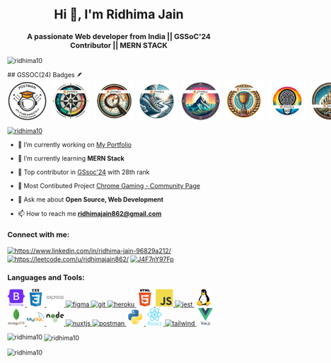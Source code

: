 <h1 align="center">Hi 👋, I'm Ridhima Jain</h1>
<h3 align="center">A passionate Web developer from India || GSSoC'24 Contributor || MERN STACK</h3>

<p align="left"> <img src="https://komarev.com/ghpvc/?username=ridhima10&label=Profile%20views&color=0e75b6&style=flat" alt="ridhima10" /> </p>
## GSSOC(24) Badges 🪶
<div style='display:flex; align-items:center; gap: 8px;' align='center'>
<img src="https://raw.githubusercontent.com/girlscript/gssoc-website-new/main/public/badges/postman.png" width="90px" height="90px" />
  <img src="https://github.com/girlscript/gssoc-website-new/blob/main/public/badges/1.png" width="90px" height="90px" />
  <img src="https://github.com/girlscript/gssoc-website-new/blob/main/public/badges/2.png" width="90px" height="90px" />
  <img src="https://github.com/girlscript/gssoc-website-new/blob/main/public/badges/3.png" width="90px" height="90px" />
  <img src="https://github.com/girlscript/gssoc-website-new/blob/main/public/badges/4.png" width="90px" height="90px" />
  <img src="https://github.com/girlscript/gssoc-website-new/blob/main/public/badges/5.png" width="90px" height="90px" />
  <img src="https://github.com/girlscript/gssoc-website-new/blob/main/public/badges/6.png" width="90px" height="90px" />
  <img src="https://github.com/girlscript/gssoc-website-new/blob/main/public/badges/7.png" width="90px" height="90px" />
<!--   <img src="https://github.com/girlscript/gssoc-website-new/blob/main/public/badges/8.png" width="90px" height="90px" /> -->
</div>

<p align="left"> <a href="https://github.com/ryo-ma/github-profile-trophy"><img src="https://github-profile-trophy.vercel.app/?username=ridhima10" alt="ridhima10" /></a> </p>

- 🔭 I’m currently working on [My Portfolio](https://github.com/Ridhima10/RidhiPortfolio)

- 🌱 I’m currently learning **MERN Stack**

- 👯 Top contributor in [GSsoc'24](https://gssoc.girlscript.tech/) with 28th rank

- 🤝 Most Contibuted Project [Chrome Gaming - Community Page](https://github.com/ChromeGaming/Community-Page)

- 💬 Ask me about **Open Source, Web Development**

- 📫 How to reach me **ridhimajain862@gmail.com**

<h3 align="left">Connect with me:</h3>
<p align="left">
<a href="https://linkedin.com/in/https://www.linkedin.com/in/ridhima-jain-96829a212/" target="blank"><img align="center" src="https://raw.githubusercontent.com/rahuldkjain/github-profile-readme-generator/master/src/images/icons/Social/linked-in-alt.svg" alt="https://www.linkedin.com/in/ridhima-jain-96829a212/" height="30" width="40" /></a>
<a href="https://www.leetcode.com/https://leetcode.com/u/ridhimajain862/" target="blank"><img align="center" src="https://raw.githubusercontent.com/rahuldkjain/github-profile-readme-generator/master/src/images/icons/Social/leet-code.svg" alt="https://leetcode.com/u/ridhimajain862/" height="30" width="40" /></a>
<a href="https://discord.gg/J4F7nY97Fp" target="blank"><img align="center" src="https://raw.githubusercontent.com/rahuldkjain/github-profile-readme-generator/master/src/images/icons/Social/discord.svg" alt="J4F7nY97Fp" height="30" width="40" /></a>
</p>

<h3 align="left">Languages and Tools:</h3>
<p align="left"> <a href="https://getbootstrap.com" target="_blank" rel="noreferrer"> <img src="https://raw.githubusercontent.com/devicons/devicon/master/icons/bootstrap/bootstrap-plain-wordmark.svg" alt="bootstrap" width="40" height="40"/> </a> <a href="https://www.w3schools.com/css/" target="_blank" rel="noreferrer"> <img src="https://raw.githubusercontent.com/devicons/devicon/master/icons/css3/css3-original-wordmark.svg" alt="css3" width="40" height="40"/> </a> <a href="https://expressjs.com" target="_blank" rel="noreferrer"> <img src="https://raw.githubusercontent.com/devicons/devicon/master/icons/express/express-original-wordmark.svg" alt="express" width="40" height="40"/> </a> <a href="https://www.figma.com/" target="_blank" rel="noreferrer"> <img src="https://www.vectorlogo.zone/logos/figma/figma-icon.svg" alt="figma" width="40" height="40"/> </a> <a href="https://git-scm.com/" target="_blank" rel="noreferrer"> <img src="https://www.vectorlogo.zone/logos/git-scm/git-scm-icon.svg" alt="git" width="40" height="40"/> </a> <a href="https://heroku.com" target="_blank" rel="noreferrer"> <img src="https://www.vectorlogo.zone/logos/heroku/heroku-icon.svg" alt="heroku" width="40" height="40"/> </a> <a href="https://www.w3.org/html/" target="_blank" rel="noreferrer"> <img src="https://raw.githubusercontent.com/devicons/devicon/master/icons/html5/html5-original-wordmark.svg" alt="html5" width="40" height="40"/> </a> <a href="https://developer.mozilla.org/en-US/docs/Web/JavaScript" target="_blank" rel="noreferrer"> <img src="https://raw.githubusercontent.com/devicons/devicon/master/icons/javascript/javascript-original.svg" alt="javascript" width="40" height="40"/> </a> <a href="https://jestjs.io" target="_blank" rel="noreferrer"> <img src="https://www.vectorlogo.zone/logos/jestjsio/jestjsio-icon.svg" alt="jest" width="40" height="40"/> </a> <a href="https://www.linux.org/" target="_blank" rel="noreferrer"> <img src="https://raw.githubusercontent.com/devicons/devicon/master/icons/linux/linux-original.svg" alt="linux" width="40" height="40"/> </a> <a href="https://www.mongodb.com/" target="_blank" rel="noreferrer"> <img src="https://raw.githubusercontent.com/devicons/devicon/master/icons/mongodb/mongodb-original-wordmark.svg" alt="mongodb" width="40" height="40"/> </a> <a href="https://www.mysql.com/" target="_blank" rel="noreferrer"> <img src="https://raw.githubusercontent.com/devicons/devicon/master/icons/mysql/mysql-original-wordmark.svg" alt="mysql" width="40" height="40"/> </a> <a href="https://nodejs.org" target="_blank" rel="noreferrer"> <img src="https://raw.githubusercontent.com/devicons/devicon/master/icons/nodejs/nodejs-original-wordmark.svg" alt="nodejs" width="40" height="40"/> </a> <a href="https://nuxtjs.org/" target="_blank" rel="noreferrer"> <img src="https://www.vectorlogo.zone/logos/nuxtjs/nuxtjs-icon.svg" alt="nuxtjs" width="40" height="40"/> </a> <a href="https://postman.com" target="_blank" rel="noreferrer"> <img src="https://www.vectorlogo.zone/logos/getpostman/getpostman-icon.svg" alt="postman" width="40" height="40"/> </a> <a href="https://www.python.org" target="_blank" rel="noreferrer"> <img src="https://raw.githubusercontent.com/devicons/devicon/master/icons/python/python-original.svg" alt="python" width="40" height="40"/> </a> <a href="https://reactjs.org/" target="_blank" rel="noreferrer"> <img src="https://raw.githubusercontent.com/devicons/devicon/master/icons/react/react-original-wordmark.svg" alt="react" width="40" height="40"/> </a> <a href="https://tailwindcss.com/" target="_blank" rel="noreferrer"> <img src="https://www.vectorlogo.zone/logos/tailwindcss/tailwindcss-icon.svg" alt="tailwind" width="40" height="40"/> </a> <a href="https://vuejs.org/" target="_blank" rel="noreferrer"> <img src="https://raw.githubusercontent.com/devicons/devicon/master/icons/vuejs/vuejs-original-wordmark.svg" alt="vuejs" width="40" height="40"/> </a> </p>

<p><img align="left" src="https://github-readme-stats.vercel.app/api/top-langs?username=ridhima10&show_icons=true&locale=en&layout=compact" alt="ridhima10" /></p>

<p>&nbsp;<img align="center" src="https://github-readme-stats.vercel.app/api?username=ridhima10&show_icons=true&locale=en" alt="ridhima10" /></p>

<p><img align="center" src="https://github-readme-streak-stats.herokuapp.com/?user=ridhima10&" alt="ridhima10" /></p>
